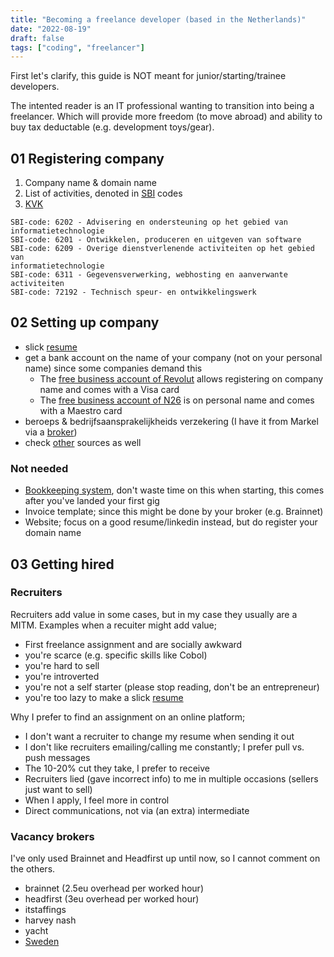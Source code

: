 ```yaml
---
title: "Becoming a freelance developer (based in the Netherlands)"
date: "2022-08-19"
draft: false
tags: ["coding", "freelancer"]
---
```


First let's clarify, this guide is NOT meant for junior/starting/trainee developers.

The intented reader is an IT professional wanting to transition into being a freelancer.
Which will provide more freedom (to move abroad) and ability to buy tax deductable
(e.g. development toys/gear).


## 01 Registering company

1. Company name & domain name
2. List of activities, denoted in [SBI](https://www.kvk.nl/overzicht-standaard-bedrijfsindeling/) codes
3. [KVK](https://www.kvk.nl/inschrijven-en-wijzigen/inschrijven/)

```
SBI-code: 6202 - Advisering en ondersteuning op het gebied van informatietechnologie
SBI-code: 6201 - Ontwikkelen, produceren en uitgeven van software
SBI-code: 6209 - Overige dienstverlenende activiteiten op het gebied van 
informatietechnologie
SBI-code: 6311 - Gegevensverwerking, webhosting en aanverwante activiteiten
SBI-code: 72192 - Technisch speur- en ontwikkelingswerk
```


## 02 Setting up company

- slick [resume](https://lentink.consulting/#resume)
- get a bank account on the name of your company (not on your personal name) since some companies demand this
  - The [free business account of Revolut](https://www.revolut.com/business/business-account) allows registering on company name and comes with a Visa card
  - The [free business account of N26](https://n26.com/en-eu/free-business-bank-account) is on personal name and comes with a Maestro card
- beroeps & bedrijfsaansprakelijkheids verzekering (I have it from Markel via a [broker](https://www.henst-lunsen.nl))
- check [other](https://www.kvk.nl/advies-en-informatie/bedrijf-runnen/checklist-aan-de-slag/) sources as well


### Not needed

- [Bookkeeping system](https://www.e-boekhouden.nl/prijzen), don't waste time on this when starting, this comes after you've landed your first gig
- Invoice template; since this might be done by your broker (e.g. Brainnet)
- Website; focus on a good resume/linkedin instead, but do register your domain name


## 03 Getting hired

### Recruiters

Recruiters add value in some cases,
but in my case they usually are a MITM.
Examples when a recuiter might add value;

- First freelance assignment and are socially awkward
- you're scarce (e.g. specific skills like Cobol)
- you're hard to sell
- you're introverted
- you're not a self starter (please stop reading, don't be an entrepreneur)
- you're too lazy to make a slick [resume](https://lentink.consulting/#resume)

Why I prefer to find an assignment on an online platform;

- I don't want a recruiter to change my resume when sending it out
- I don't like recruiters emailing/calling me constantly; I prefer pull vs. push messages
- The 10-20% cut they take, I prefer to receive
- Recruiters lied (gave incorrect info) to me in multiple occasions (sellers just want to sell)
- When I apply, I feel more in control
- Direct communications, not via (an extra) intermediate


### Vacancy brokers

I've only used Brainnet and Headfirst up until now,
so I cannot comment on the others.

- brainnet (2.5eu overhead per worked hour)
- headfirst (3eu overhead per worked hour)
- itstaffings
- harvey nash
- yacht
- [Sweden](https://app.verama.com/en/job-requests)

